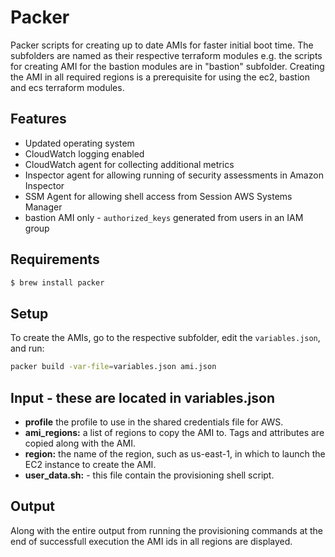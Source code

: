 # Packer
Packer scripts for creating up to date AMIs for faster initial boot time.
The subfolders are named as their respective terraform modules e.g. the scripts 
for creating AMI for the bastion modules are in "bastion" subfolder.
Creating the AMI in all required regions is a prerequisite for using the ec2, bastion and ecs terraform modules.

## Features
- Updated operating system 
- CloudWatch logging enabled
- CloudWatch agent for collecting additional metrics
- Inspector agent for allowing running of security assessments in Amazon Inspector
- SSM Agent for allowing shell access from Session AWS Systems Manager
- bastion AMI only - `authorized_keys` generated from users in an IAM group

## Requirements
```bash
$ brew install packer
```

## Setup
To create the AMIs, go to the respective subfolder, edit the `variables.json`, and run:
```bash
packer build -var-file=variables.json ami.json
```

## Input - these are located in variables.json
- **profile** the profile to use in the shared credentials file for AWS. 
- **ami_regions:** a list of regions to copy the AMI to. Tags and attributes are copied along with the AMI. 
- **region:** the name of the region, such as us-east-1, in which to launch the EC2 instance to create the AMI.
- **user_data.sh:** - this file contain the provisioning shell script.

## Output 
Along with the entire output from running the provisioning commands at the end of successfull execution the AMI ids in all regions are displayed.


